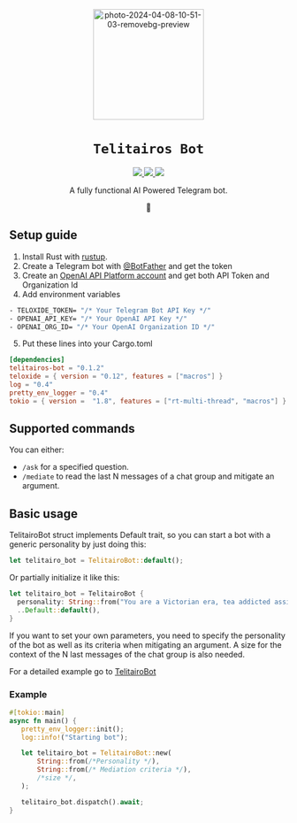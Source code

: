 <div align="center">
  <a href="https://imgbb.com/"><img src="https://i.ibb.co/5kmL1Yj/photo-2024-04-08-10-51-03-removebg-preview.png" alt="photo-2024-04-08-10-51-03-removebg-preview" border="0" width="200"></a>
  <h1><code>Telitairos Bot</code></h1>
  <a href="https://docs.rs/telitairos-bot/">
    <img src="https://docs.rs/telitairos-bot/badge.svg">
  </a>
   <a href="https://github.com/SharliBeicon/telitairos-bot/actions/workflows/rust.yml">
    <img src="https://github.com/SharliBeicon/telitairos-bot/actions/workflows/rust.yml/badge.svg">
  </a>
  <a href="https://crates.io/crates/telitairos-bot">
    <img src="https://img.shields.io/crates/v/telitairos-bot.svg">
  </a>
</br>

   A fully functional AI Powered Telegram bot.

 🦀  
</div>

## Setup guide
1. Install Rust with [rustup](http://rustup.rs/).
2. Create a Telegram bot with [@BotFather](https://t.me/botfather) and get the token
3. Create an [OpenAI API Platform account](https://openai.com/api/) and get both API Token and Organization Id
4. Add environment variables
```bash
- TELOXIDE_TOKEN= "/* Your Telegram Bot API Key */"
- OPENAI_API_KEY= "/* Your OpenAI API Key */"
- OPENAI_ORG_ID= "/* Your OpenAI Organization ID */"
```
5. Put these lines into your Cargo.toml
```toml
[dependencies]
telitairos-bot = "0.1.2"
teloxide = { version = "0.12", features = ["macros"] }
log = "0.4"
pretty_env_logger = "0.4"
tokio = { version =  "1.8", features = ["rt-multi-thread", "macros"] }
```

## Supported commands
You can either:
- `/ask` for a specified question.
- `/mediate` to read the last N messages of a chat group and mitigate an argument.


## Basic usage

TelitairoBot struct implements Default trait, so you can start a bot with a generic personality
by just doing this:

```rust
let telitairo_bot = TelitairoBot::default();
```

Or partially initialize it like this:

```rust
let telitairo_bot = TelitairoBot {
  personality: String::from("You are a Victorian era, tea addicted assistant"),
  ..Default::default(),
}
```

If you want to set your own parameters, you need to specify the personality of the bot as well as its criteria when mitigating an argument.
A size for the context of the N last messages of the chat group is also needed.

For a detailed example go to [TelitairoBot](https://docs.rs/telitairos-bot/latest/telitairos_bot/struct.TelitairoBot.html)
### Example

```rust
#[tokio::main]
async fn main() {
   pretty_env_logger::init();
   log::info!("Starting bot");

   let telitairo_bot = TelitairoBot::new(
       String::from(/*Personality */),
       String::from(/* Mediation criteria */),
       /*size */,
   );

   telitairo_bot.dispatch().await;
}


